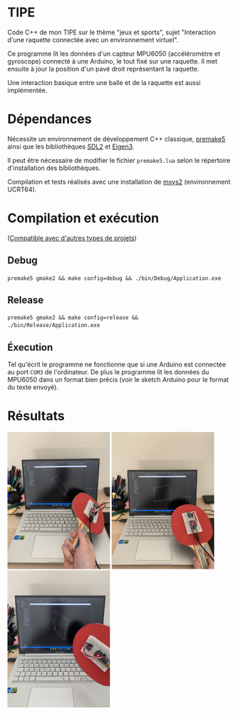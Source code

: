# TIPE
Code C++ de mon TIPE sur le thème "jeux et sports", sujet "Interaction d'une raquette connectée avec un environnement
virtuel". 

Ce programme lit les données d'un capteur MPU6050 (accéléromètre et gyroscope) connecté à une Arduino, le tout fixé sur une raquette. Il met ensuite à jour la position d'un pavé droit représentant la raquette. 

Une interaction basique entre une balle et de la raquette est aussi implémentée.

# Dépendances
Nécessite un environnement de développement C++ classique, [premake5](https://premake.github.io/) ainsi que les bibliothèques [SDL2](https://libsdl.org/) et [Eigen3](https://eigen.tuxfamily.org/).

Il peut être nécessaire de modifier le fichier `premake5.lua` selon le répertoire d'installation des bibliothèques.

Compilation et tests réalisés avec une installation de [msys2](https://www.msys2.org/) (environnement UCRT64).

# Compilation et exécution

([Compatible avec d'autres types de projets](https://premake.github.io/docs/Using-Premake))

## Debug
`premake5 gmake2 && make config=debug && ./bin/Debug/Application.exe`
## Release
`premake5 gmake2 && make config=release && ./bin/Release/Application.exe`

## Éxecution
Tel qu'écrit le programme ne fonctionne que si une Arduino est connectée au port `COM3` de l'ordinateur. De plus le programme lit les données du MPU6050 dans un format bien précis (voir le sketch Arduino pour le format du texte envoyé).

# Résultats
<p float="left">
<img src="images/res1.jpeg" width="230"/>
<img src="images/res2.jpeg" width="230"/>
<img src="images/res3.jpeg" width="230"/>
</p>
